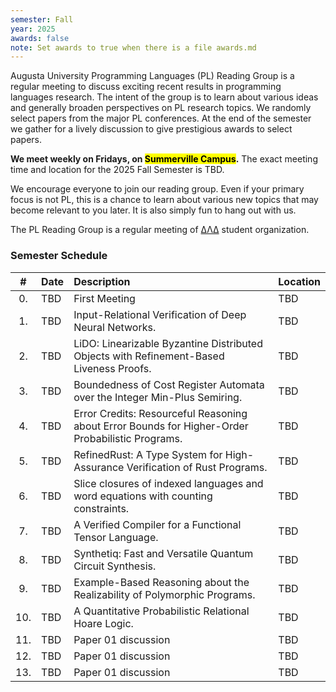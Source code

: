 ```yaml
---
semester: Fall
year: 2025
awards: false
note: Set awards to true when there is a file awards.md 
---
```


Augusta University Programming Languages (PL) Reading Group is a regular
meeting to discuss exciting recent results in programming languages research.
The intent of the group is to learn about various ideas and generally broaden
perspectives on PL research topics. We randomly select papers from the major
PL conferences. At the end of the semester we gather for a lively discussion
to give prestigious awards to select papers.

**We meet weekly on Fridays, on <mark>Summerville Campus</mark>.**
The exact meeting time and location for the 2025 Fall Semester is TBD.

We encourage everyone to join our reading group. Even if your primary focus
is not PL, this is a chance to learn about various new topics that may become
relevant to you later. It is also simply fun to hang out with us.

The PL Reading Group is a regular meeting of
[ΔΛΔ](https://augusta.presence.io/organization/delta-lambda-delta) student
organization.

### Semester Schedule


| \#  | Date | Description         | Location |
|:---:|:-----|:--------------------|:---------|
| 0.  | TBD  | First Meeting       | TBD      |
| 1.  | TBD  | Input-Relational Verification of Deep Neural Networks. | TBD      |
| 2.  | TBD  | LiDO: Linearizable Byzantine Distributed Objects with Refinement-Based Liveness Proofs. | TBD      |
| 3.  | TBD  | Boundedness of Cost Register Automata over the Integer Min-Plus Semiring. | TBD      |
| 4.  | TBD  | Error Credits: Resourceful Reasoning about Error Bounds for Higher-Order Probabilistic Programs. | TBD      |
| 5.  | TBD  | RefinedRust: A Type System for High-Assurance Verification of Rust Programs. | TBD      |
| 6.  | TBD  | Slice closures of indexed languages and word equations with counting constraints. | TBD      |
| 7.  | TBD  | A Verified Compiler for a Functional Tensor Language. | TBD      |
| 8.  | TBD  | Synthetiq: Fast and Versatile Quantum Circuit Synthesis. | TBD      |
| 9.  | TBD  | Example-Based Reasoning about the Realizability of Polymorphic Programs. | TBD      |
| 10. | TBD  | A Quantitative Probabilistic Relational Hoare Logic. | TBD      |
| 11. | TBD  | Paper 01 discussion | TBD      |
| 12. | TBD  | Paper 01 discussion | TBD      |
| 13. | TBD  | Paper 01 discussion | TBD      |

